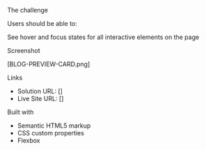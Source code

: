 The challenge

Users should be able to:

See hover and focus states for all interactive elements on the page

Screenshot

[BLOG-PREVIEW-CARD.png]

Links

- Solution URL: []
- Live Site URL: []


Built with

- Semantic HTML5 markup
- CSS custom properties
- Flexbox
